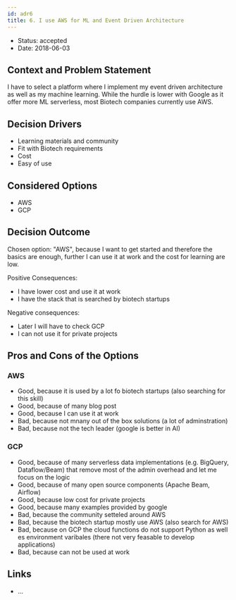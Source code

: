 ```yaml
---
id: adr6
title: 6. I use AWS for ML and Event Driven Architecture
---
```

* Status: accepted 
* Date: 2018-06-03 <!-- optional -->

## Context and Problem Statement

I have to select a platform where I implement my event driven architecture as well as my machine learning. While the hurdle is lower with Google as it offer more ML serverless, most Biotech companies currently use AWS. 

## Decision Drivers <!-- optional -->

* Learning materials and community
* Fit with Biotech requirements
* Cost 
* Easy of use

## Considered Options

* AWS
* GCP

## Decision Outcome

Chosen option: "AWS", because I want to get started and therefore the basics are enough, further I can use it at work and the cost for learning are low.

Positive Consequences: <!-- optional -->
* I have lower cost and use it at work
* I have the stack that is searched by biotech startups

Negative consequences: <!-- optional -->
* Later I will have to check GCP 
* I can not use it for private projects

## Pros and Cons of the Options <!-- optional -->

### AWS

* Good, because it is used by a lot fo biotech startups (also searching for this skill)
* Good, because of many blog post
* Good, because I can use it at work
* Bad, because not mnany out of the box solutions (a lot of adminstration)
* Bad, because not the tech leader (google is better in AI)

### GCP

* Good, because of many serverless data implementations (e.g. BigQuery, Dataflow/Beam) that remove most of the admin overhead and let me focus on the logic
* Good, because of many open source components (Apache Beam, Airflow)
* Good, because low cost for private projects
* Good, because many examples provided by google
* Bad, because the community setteled around AWS
* Bad, because the biotech startup mostly use AWS (also search for AWS)
* Bad, because on GCP the cloud functions do not support Python as well es environment varibales (there not very feasable to develop applications)
* Bad, because can not be used at work

## Links <!-- optional -->

* ...
